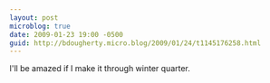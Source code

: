 ```yaml
---
layout: post
microblog: true
date: 2009-01-23 19:00 -0500
guid: http://bdougherty.micro.blog/2009/01/24/t1145176258.html
---
```

I'll be amazed if I make it through winter quarter.
